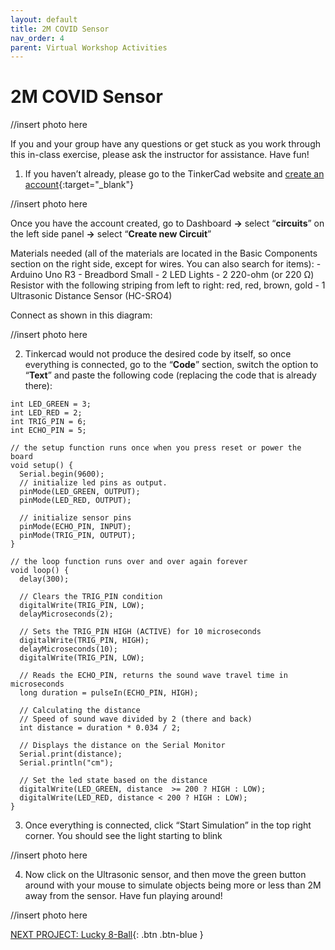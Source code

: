 ```yaml
---
layout: default
title: 2M COVID Sensor
nav_order: 4
parent: Virtual Workshop Activities
---
```


# 2M COVID Sensor

//insert photo here

If you and your group have any questions or get stuck as you work through this in-class exercise, please ask the instructor for assistance.  Have fun!

1. If you haven’t already, please go to the TinkerCad website and [create an account](https://www.tinkercad.com/){:target="_blank"}

//insert photo here

Once you have the account created, go to Dashboard **->** select “**circuits**” on the left side panel **->** select “**Create new Circuit**”

Materials needed (all of the materials are located in the Basic Components section on the right side, except for wires. You can also search for items):
          - Arduino Uno R3
          - Breadbord Small
          - 2 LED Lights
          - 2 220-ohm (or 220 &Omega;) Resistor with the following striping from left to right: red, red, brown, gold
          - 1 Ultrasonic Distance Sensor (HC-SRO4)

Connect as shown in this diagram:

//insert photo here

2. Tinkercad would not produce the desired code by itself, so once everything is connected, go to the “**Code**” section, switch the option to “**Text**” and paste the following code (replacing the code that is already there):

```
int LED_GREEN = 3;
int LED_RED = 2;
int TRIG_PIN = 6;
int ECHO_PIN = 5;

// the setup function runs once when you press reset or power the board
void setup() {
  Serial.begin(9600);
  // initialize led pins as output.
  pinMode(LED_GREEN, OUTPUT);
  pinMode(LED_RED, OUTPUT);
  
  // initialize sensor pins
  pinMode(ECHO_PIN, INPUT);
  pinMode(TRIG_PIN, OUTPUT);
}

// the loop function runs over and over again forever
void loop() {
  delay(300);
  
  // Clears the TRIG_PIN condition
  digitalWrite(TRIG_PIN, LOW);
  delayMicroseconds(2);
  
  // Sets the TRIG_PIN HIGH (ACTIVE) for 10 microseconds
  digitalWrite(TRIG_PIN, HIGH);
  delayMicroseconds(10);
  digitalWrite(TRIG_PIN, LOW);
  
  // Reads the ECHO_PIN, returns the sound wave travel time in microseconds
  long duration = pulseIn(ECHO_PIN, HIGH);
  
  // Calculating the distance
  // Speed of sound wave divided by 2 (there and back)
  int distance = duration * 0.034 / 2; 
  
  // Displays the distance on the Serial Monitor
  Serial.print(distance);
  Serial.println("cm");

  // Set the led state based on the distance
  digitalWrite(LED_GREEN, distance  >= 200 ? HIGH : LOW);
  digitalWrite(LED_RED, distance < 200 ? HIGH : LOW);
}
```

3. Once everything is connected, click “Start Simulation” in the top right corner. You should see the light starting to blink

//insert photo here

4. Now click on the Ultrasonic sensor, and then move the green button around with your mouse to simulate objects being more or less than 2M away from the sensor. Have fun playing around!

//insert photo here

[NEXT PROJECT: Lucky 8-Ball](lucky_8-ball.html){: .btn .btn-blue }
